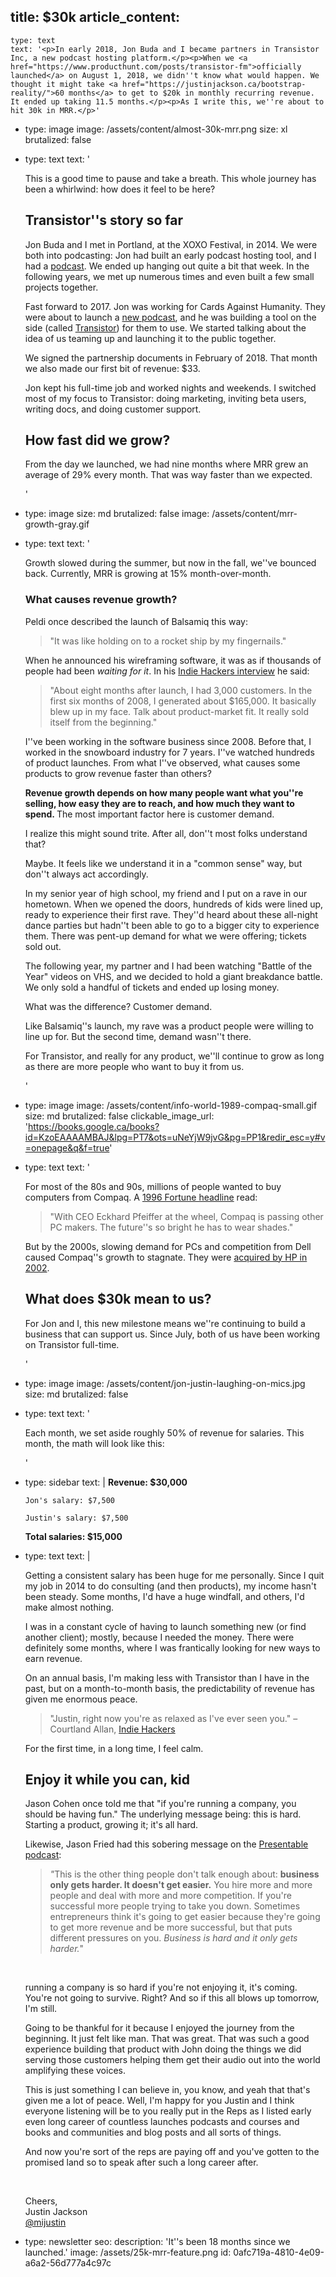 title: $30k
article_content:
  -
    type: text
    text: '<p>In early 2018, Jon Buda and I became partners in Transistor Inc, a new podcast hosting platform.</p><p>When we <a href="https://www.producthunt.com/posts/transistor-fm">officially launched</a> on August 1, 2018, we didn''t know what would happen. We thought it might take <a href="https://justinjackson.ca/bootstrap-reality/">60 months</a> to get to $20k in monthly recurring revenue. It ended up taking 11.5 months.</p><p>As I write this, we''re about to hit 30k in MRR.</p>'
  -
    type: image
    image: /assets/content/almost-30k-mrr.png
    size: xl
    brutalized: false
  -
    type: text
    text: '<p>This is a good time to pause and take a breath. This whole journey has been a whirlwind: how does it feel to be here?<br></p><h2>Transistor''s story so far</h2><p>Jon Buda and I met in Portland, at the XOXO Festival, in 2014. We were both into podcasting: Jon had built an early podcast hosting tool, and I had a <a href="https://www.productpeople.tv/">podcast</a>. We ended up hanging out quite a bit that week. In the following years, we met up numerous times and even built a few small projects together.</p><p>Fast forward to 2017. Jon was working for Cards Against Humanity. They were about to launch a <a href="https://www.thegoodnewspodcast.fm/">new podcast</a>, and he was building a tool on the side (called <a href="https://transistor.fm/?via=justin">Transistor</a>) for them to use. We started talking about the idea of us teaming up and launching it to the public together.</p><p>We signed the partnership documents in February of 2018. That month we also made our first bit of revenue: $33.</p><p>Jon kept his full-time job and worked nights and weekends. I switched most of my focus to Transistor: doing marketing, inviting beta users, writing docs, and doing customer support.</p><h2>How fast did we grow?</h2><p>From the day we launched, we had nine months where MRR grew an average of 29% every month. That was way faster than we expected.&nbsp;</p>'
  -
    type: image
    size: md
    brutalized: false
    image: /assets/content/mrr-growth-gray.gif
  -
    type: text
    text: '<p>Growth slowed during the summer, but now in the fall, we''ve bounced back. Currently, MRR is growing at 15% month-over-month.</p><h3>What causes revenue growth?</h3><p>Peldi once described the launch of Balsamiq this way:</p><blockquote><p>"It was like holding on to a rocket ship by my fingernails."</p></blockquote><p>When he announced his wireframing software, it was as if thousands of people had been <i>waiting for it</i>. In his <a href="https://www.indiehackers.com/podcast/085-peldi-guilizzoni-of-balsamiq">Indie Hackers interview</a> he said:</p><blockquote><p>"About eight months after launch, I had 3,000 customers. In the first six months of 2008, I generated about $165,000. It basically blew up in my face. Talk about product-market fit. It really sold itself from the beginning."</p></blockquote><p>I''ve been working in the software business since 2008. Before that, I worked in the snowboard industry for 7 years. I''ve watched hundreds of product launches. From what I''ve observed, what causes some products to grow revenue faster than others?</p><p><b>Revenue growth depends on how many people want what you''re selling, how easy they are to reach, and how much they want to spend. </b>The most important factor here is customer demand.</p><p>I realize this might sound trite. After all, don''t most folks understand that?</p><p>Maybe. It feels like we understand it in a "common sense" way, but don''t always act accordingly.</p><p>In my senior year of high school, my friend and I put on a rave in our hometown. When we opened the doors, hundreds of kids were lined up, ready to experience their first rave. They''d heard about these all-night dance parties but hadn''t been able to go to a bigger city to experience them. There was pent-up demand for what we were offering; tickets sold out.</p><p>The following year, my partner and I had been watching "Battle of the Year" videos on VHS, and we decided to hold a giant breakdance battle. We only sold a handful of tickets and ended up losing money.</p><p>What was the difference? Customer demand.</p><p>Like Balsamiq''s launch, my rave was a product people were willing to line up for. But the second time, demand wasn''t there.</p><p>For Transistor, and really for any product, we''ll continue to grow as long as there are more people who want to buy it from us.</p>'
  -
    type: image
    image: /assets/content/info-world-1989-compaq-small.gif
    size: md
    brutalized: false
    clickable_image_url: 'https://books.google.ca/books?id=KzoEAAAAMBAJ&lpg=PT7&ots=uNeYjW9jvG&pg=PP1&redir_esc=y#v=onepage&q&f=true'
  -
    type: text
    text: '<p>For most of the 80s and 90s, millions of people wanted to buy computers from Compaq. A <a href="https://archive.fortune.com/magazines/fortune/fortune_archive/1996/04/01/210990/index.htm">1996 Fortune headline</a> read:</p><blockquote><p>"With CEO Eckhard Pfeiffer at the wheel, Compaq is passing other PC makers. The future''s so bright he has to wear shades."</p></blockquote><p>But by the 2000s, slowing demand for PCs and competition from Dell caused Compaq''s growth to stagnate. They were <a href="https://www.nytimes.com/2001/09/04/business/hewlett-packard-in-deal-to-buy-compaq-for-25-billion-in-stock.html">acquired by HP in 2002</a>.</p><h2>What does $30k mean to us?</h2><p>For Jon and I, this new milestone means we''re continuing to build a business that can support us. Since July, both of us have been working on Transistor full-time.</p>'
  -
    type: image
    image: /assets/content/jon-justin-laughing-on-mics.jpg
    size: md
    brutalized: false
  -
    type: text
    text: '<p>Each month, we set aside roughly 50% of revenue for salaries. This month, the math will look like this:</p>'
  -
    type: sidebar
    text: |
      **Revenue: $30,000**
      
        Jon's salary: $7,500
        
        Justin's salary: $7,500
        
      **Total salaries: $15,000**
  -
    type: text
    text: |
      <p>Getting a consistent salary has been huge for me personally. Since I quit my job in 2014 to do consulting (and then products), my income hasn't been steady. Some months, I'd have a huge windfall, and others, I'd make almost nothing.</p><p>I was in a constant cycle of having to launch something new (or find another client); mostly, because I needed the money. There were definitely some months, where I was frantically looking for new ways to earn revenue.</p><p>On an annual basis, I'm making less with Transistor than I have in the past, but on a month-to-month basis, the predictability of revenue has given me enormous peace.<br></p><blockquote><p>"Justin, right now you're as relaxed as I've ever seen you." – Courtland Allan, <a href="https://www.indiehackers.com/podcast/118-justin-jackson-of-transistor?startTime=3406.70&amp;endTime=3600.00&amp;btp=673cd396">Indie Hackers</a></p></blockquote><p>For the first time, in a long time, I feel calm.</p><h2>Enjoy it while you can, kid</h2><p>Jason Cohen once told me that "if you're running a company, you should be having fun." The underlying message being: this is hard. Starting a product, growing it; it's all hard.</p><p>Likewise, Jason Fried had this sobering message on the <a href="https://www.relay.fm/presentable/69">Presentable podcast</a>:</p><blockquote><p><i>"</i>This is the other thing people don't talk enough about: <b>business only gets harder. It doesn't get easier.</b> You hire more and more people and deal with more and more competition. If you're successful more people trying to take you down. Sometimes entrepreneurs think it's going to get easier because they're going to get more revenue and be more successful, but that puts different pressures on you.&nbsp;<i>Business is hard and it only gets harder.</i>"</p></blockquote><p><br></p><p>running a company is so hard if you're not enjoying it, it's coming. You're not going to survive. Right? And so if this all blows up tomorrow, I'm still.
      
      Going to be thankful for it because I enjoyed the journey from the beginning. It just felt like man. That was great. That was such a good experience building that product with John doing the things we did serving those customers helping them get their audio out into the world amplifying these voices.
      
      This is just something I can believe in, you know, and yeah that that's given me a lot of peace. Well, I'm happy for you Justin and I think everyone listening will be to you really put in the Reps as I listed early even long career of countless launches podcasts and courses and books and communities and blog posts and all sorts of things.
      
      And now you're sort of the reps are paying off and you've gotten to the promised land so to speak after such a long career after.</p><p><br></p><p>Cheers,<br>Justin Jackson<br><a href="https://twitter.com/mijustin">@mijustin</a></p>
  -
    type: newsletter
seo:
  description: 'It''s been 18 months since we launched.'
  image: /assets/25k-mrr-feature.png
id: 0afc719a-4810-4e09-a6a2-56d777a4c97c
